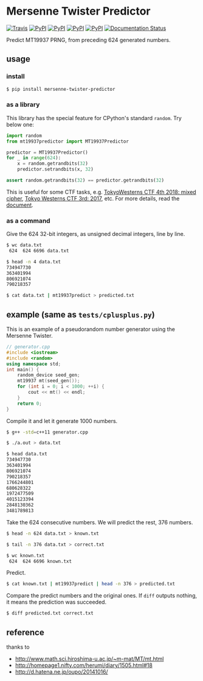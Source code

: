 # Mersenne Twister Predictor

[![Travis](https://img.shields.io/travis/kmyk/mersenne-twister-predictor.svg)](https://travis-ci.org/kmyk/mersenne-twister-predictor)
[![PyPI](https://img.shields.io/pypi/l/mersenne-twister-predictor.svg)](#)
[![PyPI](https://img.shields.io/pypi/pyversions/mersenne-twister-predictor.svg)](#)
[![PyPI](https://img.shields.io/pypi/status/mersenne-twister-predictor.svg)](#)
[![PyPI](https://img.shields.io/pypi/v/mersenne-twister-predictor.svg)](https://pypi.python.org/pypi/mersenne-twister-predictor)
[![Documentation Status](https://readthedocs.org/projects/mersenne-twister-predictor/badge/?version=latest)](https://mersenne-twister-predictor.readthedocs.io/en/latest/?badge=latest)

Predict MT19937 PRNG, from preceding 624 generated numbers.

## usage

### install

``` sh
$ pip install mersenne-twister-predictor
```

### as a library

This library has the special feature for CPython's standard `random`.
Try below one:

``` python
import random
from mt19937predictor import MT19937Predictor

predictor = MT19937Predictor()
for _ in range(624):
    x = random.getrandbits(32)
    predictor.setrandbits(x, 32)

assert random.getrandbits(32) == predictor.getrandbits(32)
```

This is useful for some CTF tasks, e.g. [TokyoWesterns CTF 4th 2018: mixed cipher](https://ctftime.org/task/6514), [Tokyo Westerns CTF 3rd: 2017](https://ctftime.org/task/4546), etc.
For more details, read the [document](https://mersenne-twister-predictor.readthedocs.io/en/latest/).

### as a command

Give the 624 32-bit integers, as unsigned decimal integers, line by line.

``` sh
$ wc data.txt
 624  624 6696 data.txt

$ head -n 4 data.txt
734947730
363401994
806921074
790218357

$ cat data.txt | mt19937predict > predicted.txt
```

## example (same as `tests/cplusplus.py`)

This is an example of a pseudorandom number generator using the Mersenne Twister.

``` c++
// generator.cpp
#include <iostream>
#include <random>
using namespace std;
int main() {
    random_device seed_gen;
    mt19937 mt(seed_gen());
    for (int i = 0; i < 1000; ++i) {
        cout << mt() << endl;
    }
    return 0;
}
```

Compile it and let it generate 1000 numbers.

``` sh
$ g++ -std=c++11 generator.cpp

$ ./a.out > data.txt

$ head data.txt
734947730
363401994
806921074
790218357
1766244801
680628322
1972477509
4015123394
2848130362
3481789813
```

Take the 624 consecutive numbers.  We will predict the rest, 376 numbers.

``` sh
$ head -n 624 data.txt > known.txt

$ tail -n 376 data.txt > correct.txt

$ wc known.txt
 624  624 6696 known.txt
```

Predict.

``` sh
$ cat known.txt | mt19937predict | head -n 376 > predicted.txt
```

Compare the predict numbers and the original ones.
If `diff` outputs nothing, it means the prediction was succeeded.

``` sh
$ diff predicted.txt correct.txt
```

## reference

thanks to

-   <http://www.math.sci.hiroshima-u.ac.jp/~m-mat/MT/mt.html>
-   <http://homepage1.nifty.com/herumi/diary/1505.html#18>
-   <http://d.hatena.ne.jp/oupo/20141016/>
